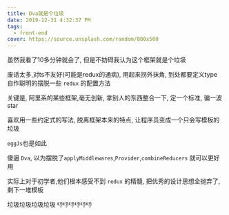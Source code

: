 ```yaml
---
title: Dva就是个垃圾
date: 2019-12-31 4:32:37 PM
tags:
  - front-end
cover: https://source.unsplash.com/random/800x500
---
```


虽然我看了10多分钟就会了, 
但是不妨碍我认为这个框架就是个垃圾

废话太多,对ts不友好(可能是redux的通病), 用起来拐外抹角, 到处都要定义type
自作聪明的摆脱一些 `redux` 的配置方法

关键是, 阿里系的某些框架,毫无创新, 拿别人的东西整合一下, 定一个标准, 骗一波star

喜欢用一些约定式的写法, 脱离框架本来的特点, 让程序员变成一个只会写模板的垃圾

`eggJs`也是如此

傻逼 `Dva`, 以为摆脱了`applyMiddlewares`,`Provider`,`combineReducers` 就可以更好用

实际上对于初学者,他们根本感受不到 `redux` 的精髓, 把优秀的设计思想全抛弃了, 剩下一堆模板

垃圾垃圾垃圾垃圾 👎👎👎👎👎👎
